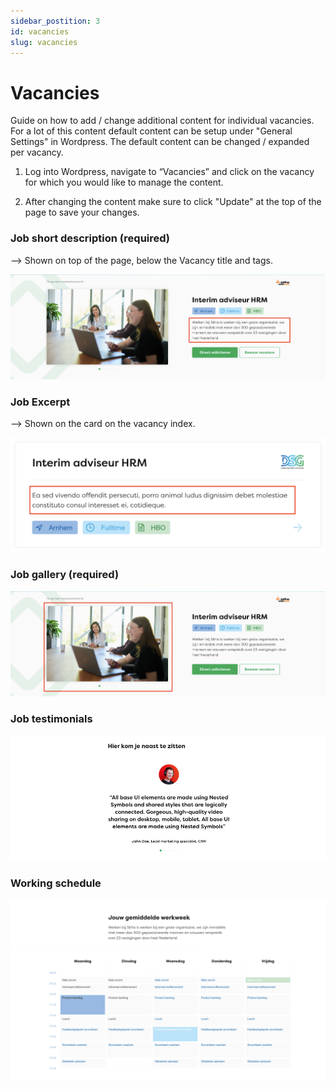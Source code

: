 ```yaml
---
sidebar_postition: 3
id: vacancies
slug: vacancies
---
```


# Vacancies

Guide on how to add / change additional content for individual vacancies. For a lot of this content default content can be setup under "General Settings" in Wordpress. The default content can be changed / expanded per vacancy.

1. Log into Wordpress, navigate to “Vacancies” and click on the vacancy for which you would like to manage the content.

2. After changing the content make sure to click "Update" at the top of the page to save your changes.

### Job short description (required)
--> Shown on top of the page, below the Vacancy title and tags.

![Job short description](../static/img/job-short-des.png)

### Job Excerpt
--> Shown on the card on the vacancy index.

![Job Excerpt](../static/img/job-exc.png)

### Job gallery (required)
![Job gallery](../static/img/job-gallery.png)

### Job testimonials
![Job testimonials](../static/img/job-testimonials.png)

### Working schedule
![Working schedule](../static/img/calendar-documentation-image.png)
